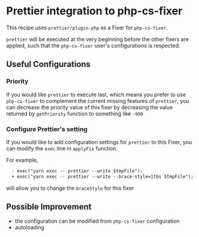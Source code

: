 # Prettier integration to php-cs-fixer

  This recipe uses `prettier/plugin-php` as a Fixer for `php-cs-fixer`.

  `prettier` will be executed at the very beginning before the other fixers are
  applied, such that the `php-cs-fixer` user's configurations is respected.

## Useful Configurations
  
### Priority

  If you would like `prettier` to execute last, which means you prefer to use
  `php-cs-fixer` to complement the current missing features of `prettier`, you
  can decrease the priority value of this fixer by decreasing the value returned
  by `getPriority` function to something like `-999`

### Configure Prettier's setting

   If you would like to add configuration settings for `prettier` to this Fixer,
   you can modify the `exec` line in `applyFix` function.

   For example,
   ```diff
     - exec("yarn exec -- prettier --write $tmpFile");
     + exec("yarn exec -- prettier --write --brace-style=1tbs $tmpFile");
   ```
   will allow you to change the `braceStyle` for this fixer

## Possible Improvement
  - the configuration can be modified from `php-cs-fixer` configuration
  - autoloading
